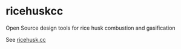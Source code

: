 ricehuskcc
==========

Open Source design tools for rice husk combustion and gasification

See [ricehusk.cc](http://www.ricehusk.cc)
